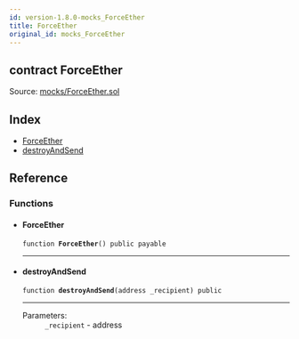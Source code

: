 ```yaml
---
id: version-1.8.0-mocks_ForceEther
title: ForceEther
original_id: mocks_ForceEther
---
```


<div class="contract-doc"><div class="contract"><h2 class="contract-header"><span class="contract-kind">contract</span> ForceEther</h2><div class="source">Source: <a href="https://github.com/OpenZeppelin/zeppelin-solidity/blob/v1.8.0/contracts/mocks/ForceEther.sol" target="_blank">mocks/ForceEther.sol</a></div></div><div class="index"><h2>Index</h2><ul><li><a href="mocks_ForceEther.html#ForceEther">ForceEther</a></li><li><a href="mocks_ForceEther.html#destroyAndSend">destroyAndSend</a></li></ul></div><div class="reference"><h2>Reference</h2><div class="functions"><h3>Functions</h3><ul><li><div class="item function"><span id="ForceEther" class="anchor-marker"></span><h4 class="name">ForceEther</h4><div class="body"><code class="signature">function <strong>ForceEther</strong><span>() </span><span>public </span><span>payable </span></code><hr/></div></div></li><li><div class="item function"><span id="destroyAndSend" class="anchor-marker"></span><h4 class="name">destroyAndSend</h4><div class="body"><code class="signature">function <strong>destroyAndSend</strong><span>(address _recipient) </span><span>public </span></code><hr/><dl><dt><span class="label-parameters">Parameters:</span></dt><dd><div><code>_recipient</code> - address</div></dd></dl></div></div></li></ul></div></div></div>
